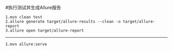 
#执行测试并生成Allure报告

    1.mvn clean test
    2.allure generate target/allure-results --clean -o target/allure-report
    3.allure open target/allure-report
---------------------------------------
    1.mvn allure:serve

